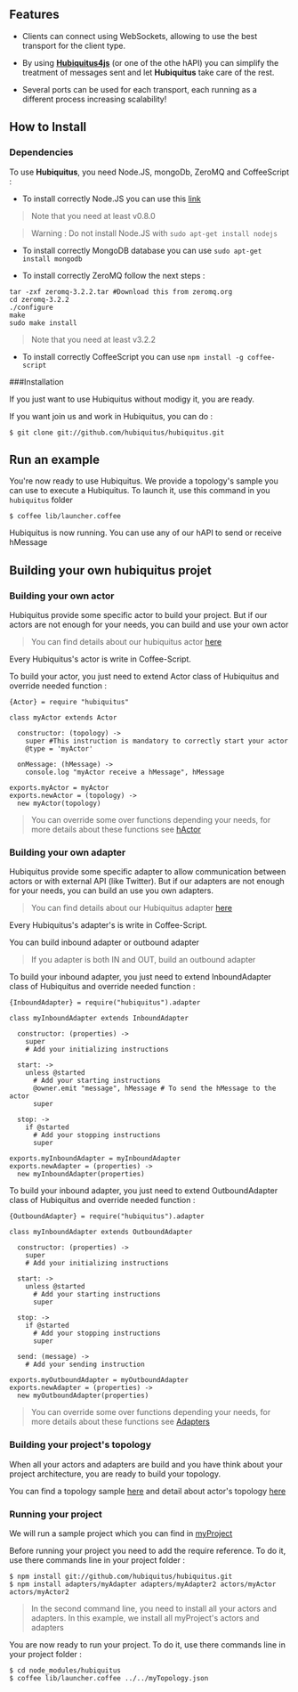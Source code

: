 ## Features

* Clients can connect using WebSockets, allowing to use the best transport for the client type.

* By using [**Hubiquitus4js**](https://github.com/hubiquitus/hubiquitus4js) (or one of the othe hAPI) you can simplify the treatment of messages sent
and let **Hubiquitus** take care of the rest.

* Several ports can be used for each transport, each running as a different
process increasing scalability!

## How to Install
### Dependencies

To use **Hubiquitus**, you need Node.JS, mongoDb, ZeroMQ and CoffeeScript :

* To install correctly Node.JS you can use this [link](https://github.com/joyent/node/wiki/Installation)

> Note that you need at least v0.8.0

> Warning : Do not install Node.JS with `sudo apt-get install nodejs`

* To install correctly MongoDB database you can use `sudo apt-get install mongodb`

* To install correctly ZeroMQ follow the next steps :

```
tar -zxf zeromq-3.2.2.tar #Download this from zeromq.org
cd zeromq-3.2.2
./configure
make
sudo make install
```
> Note that you need at least v3.2.2

* To install correctly CoffeeScript you can use `npm install -g coffee-script`

###Installation

If you just want to use Hubiquitus without modigy it, you are ready.

If you want join us and work in Hubiquitus, you can do :

```
$ git clone git://github.com/hubiquitus/hubiquitus.git
```
## Run an example

You're now ready to use Hubiquitus.
We provide a topology's sample you can use to execute a Hubiquitus.
To launch it, use this command in you `hubiquitus` folder
```
$ coffee lib/launcher.coffee
```

Hubiquitus is now running. You can use any of our hAPI to send or receive hMessage

## Building your own hubiquitus projet

### Building your own actor

Hubiquitus provide some specific actor to build your project. But if our actors are not enough for your needs, you can build and use your own actor

> You can find details about our hubiquitus actor [here](https://github.com/hubiquitus/hubiquitus/tree/master/docs/actors)

Every Hubiquitus's actor is write in Coffee-Script.

To build your actor, you just need to extend Actor class of Hubiquitus and override needed function :

```coffee-script
{Actor} = require "hubiquitus"

class myActor extends Actor

  constructor: (topology) ->
    super #This instruction is mandatory to correctly start your actor
    @type = 'myActor'

  onMessage: (hMessage) ->
    console.log "myActor receive a hMessage", hMessage

exports.myActor = myActor
exports.newActor = (topology) ->
  new myActor(topology)
```

> You can override some over functions depending your needs, for more details about these functions see [hActor](https://github.com/hubiquitus/hubiquitus/tree/master/docs/actors/hActor.md)

### Building your own adapter

Hubiquitus provide some specific adapter to allow communication between actors or with external API (like Twitter). But if our adapters are not enough for your needs, you can build an use you own adapters.

> You can find details about our Hubiquitus adapter [here](https://github.com/hubiquitus/hubiquitus/tree/master/docs/adapters)

Every Hubiquitus's adapter's is write in Coffee-Script.

You can build inbound adapter or outbound adapter

> If you adapter is both IN and OUT, build an outbound adapter

To build your inbound adapter, you just need to extend InboundAdapter class of Hubiquitus and override needed function :

```coffee-script
{InboundAdapter} = require("hubiquitus").adapter

class myInboundAdapter extends InboundAdapter

  constructor: (properties) ->
    super
    # Add your initializing instructions

  start: ->
    unless @started
      # Add your starting instructions
      @owner.emit "message", hMessage # To send the hMessage to the actor
      super

  stop: ->
    if @started
      # Add your stopping instructions
      super

exports.myInboundAdapter = myInboundAdapter
exports.newAdapter = (properties) ->
  new myInboundAdapter(properties)
```

To build your inbound adapter, you just need to extend OutboundAdapter class of Hubiquitus and override needed function :

```coffee-script
{OutboundAdapter} = require("hubiquitus").adapter

class myInboundAdapter extends OutboundAdapter

  constructor: (properties) ->
    super
    # Add your initializing instructions

  start: ->
    unless @started
      # Add your starting instructions
      super

  stop: ->
    if @started
      # Add your stopping instructions
      super

  send: (message) ->
    # Add your sending instruction

exports.myOutboundAdapter = myOutboundAdapter
exports.newAdapter = (properties) ->
  new myOutboundAdapter(properties)
```
> You can override some over functions depending your needs, for more details about these functions see [Adapters](https://github.com/hubiquitus/hubiquitus/tree/master/docs/adapters/hAdapters.md)

### Building your project's topology

When all your actors and adapters are build and you have think about your project architecture, you are ready to build your topology.

You can find a topology sample [here](https://github.com/hubiquitus/hubiquitus/tree/master/samples/myProject/myTopology.json) and detail about actor's topology [here](https://github.com/hubiquitus/hubiquitus/tree/master/docs/actors)

### Running your project

We will run a sample project which you can find in [myProject](https://github.com/hubiquitus/hubiquitus/tree/master/samples/myProject)

Before running your project you need to add the require reference. To do it, use there commands line in your project folder :

```
$ npm install git://github.com/hubiquitus/hubiquitus.git
$ npm install adapters/myAdapter adapters/myAdapter2 actors/myActor actors/myActor2
```
> In the second command line, you need to install all your actors and adapters. In this example, we install all myProject's actors and adapters

You are now ready to run your project. To do it, use there commands line in your project folder :

```
$ cd node_modules/hubiquitus
$ coffee lib/launcher.coffee ../../myTopology.json
```

